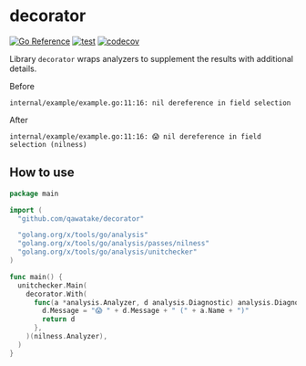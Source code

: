 # decorator

[![Go Reference](https://pkg.go.dev/badge/github.com/qawatake/decorator.svg)](https://pkg.go.dev/github.com/qawatake/decorator)
[![test](https://github.com/qawatake/decorator/actions/workflows/test.yaml/badge.svg)](https://github.com/qawatake/decorator/actions/workflows/test.yaml)
[![codecov](https://codecov.io/gh/qawatake/decorator/graph/badge.svg?token=5BB1k2a601)](https://codecov.io/gh/qawatake/decorator)

Library `decorator` wraps analyzers to supplement the results with additional details.

Before

```
internal/example/example.go:11:16: nil dereference in field selection
```

After

```
internal/example/example.go:11:16: 😱 nil dereference in field selection (nilness)
```

## How to use

```go
package main

import (
  "github.com/qawatake/decorator"

  "golang.org/x/tools/go/analysis"
  "golang.org/x/tools/go/analysis/passes/nilness"
  "golang.org/x/tools/go/analysis/unitchecker"
)

func main() {
  unitchecker.Main(
    decorator.With(
      func(a *analysis.Analyzer, d analysis.Diagnostic) analysis.Diagnostic {
        d.Message = "😱 " + d.Message + " (" + a.Name + ")"
        return d
      },
    )(nilness.Analyzer),
  )
}
```
